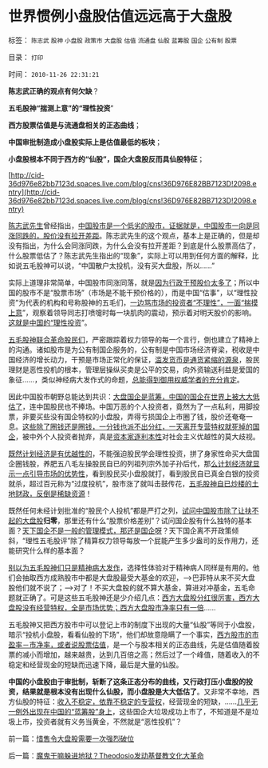 # 世界惯例小盘股估值远远高于大盘股

标签： `陈志武` `股神` `小盘股` `政策市` `大盘股` `估值` `流通盘` `仙股` `蓝筹股` `国企` `公有制` `股票` 

目录： `打印`

时间： `2010-11-26 22:31:21`

**陈志武正确的观点有何欠缺**？

**五毛股神“揣测上意”的“理性投资**”

**西方股票估值是与流通盘相关的正态曲线**；

**中国审批制造成小盘股实际上是估值最低的板块**；

**小盘股根本不同于西方的“仙股”，国企大盘股反而具仙股特征**；

[http://cid-36d976e82bb7123d.spaces.live.com/blog/cns!36D976E82BB7123D!2098.entry](http://cid-36d976e82bb7123d.spaces.live.com/blog/cns!36D976E82BB7123D!2098.entry)

[陈志武先生](http://blog.sina.com.cn/chenzhiwu)曾经指出，[中国股市是一个低劣的股市，证据就是，中国股市一向是同涨同跌的，股价没有拉开差距](http://blog.sina.com.cn/s/blog_48e122620100eym3.html)。陈志武先生的这个观点，基本上是正确的，但是却没有指出，为什么会同涨同跌，为什么会没有拉开差距？到底是什么股票高估了，什么股票低估了？陈志武先生指出的“现象”，实际上可以用到任何方面的解释，比如说五毛股神可以说，“中国散户太投机，没有买大盘股，所以……”

实际上道理非常简单，中国股市同涨同落，就是[因为行政干预股价太多了](../../../2009/5/1/赌场必杀技，市场计划经济行政干预之自欺欺人.md)；所以中国的股市不是“股票市场”（市场是不能干预价格的），而是中国“估事”，以“理性投资”为代表的机构和号称股神的五毛们，[一边骂市场的投资者“不理性”，一面“揣摸上意](../../../2010/7/1/股评家骂散户，骂市场经济，骂创业板，骂买卖自愿.md)”，观察着领导同志打喷嚏时每一块肌肉的震动，预示着对明天股价的影响。[这就是中国的“理性投资](../../../2008/9/20/理性投资无关大小盘.md)”。

[五毛股神联合革命股民们](../../../2010/9/14/股票市场价格陪审团！.md)，严密跟踪着权力领导的每一个言行，倒也建立了精神上的沟通。诸如股市是为公有制国企服务的，公有制是中国市场经济脊梁，税收是中国经济的增长动力，干预是市场正常化的保证，[滥发货币是通货紧缩的源泉](../../../2009/12/7/谈产能过剩不可能有通货膨胀的谬论.md)，股民理财是恶性投机的根本，管理层操纵买卖是公平的交易，向外资输送利益是爱国的象征……，类似神经病大发作式的命题，[总能得到御用权威学者的充分肯定](../../../2010/1/9/“权威”的经济学解释和人性的权威.md)。

因此中国股市朝野总能达到共识：[大盘国企是蓝筹，中国的国企在世界上被大大低估了](../../../2009/10/16/大盘股溢价和中国股市大起大落.md)，连中国股民也不捧场。中国万恶的个人投资者，竟然为了一点私利，用脚投票，非要买些没有国企特权的小盘股，弄得亏损国企上市圈了钱，股价还奄奄一息。[这些除了圈钱还是圈钱，一分钱也派不出分红，一天离开专营特权就死掉的国企](../../../2010/10/22/小盘股就算高估值也不会跳水；大盘股将跳水.md)，被中外个人投资者抛弃，真是[资本家逐利本性](../../../2009/11/9/“资本逐利”是人类行为第三个次级需求本能.md)对社会主义优越性的莫大歧视。

[既然计划经济是有优越性的](../../../2009/12/27/政治经济学是科学吗？计划经济的GDP是什么？.md)，不能强迫股民学会理性投资，拼了身家性命买大盘国企圈钱股，养肥五八毛左操股民自已的列祖列宗外加子孙后代，那[么计划经济就显示一点引导市场的优势性](../../../2009/12/21/“自我评分测不准”，计划经济的死穴.md)，看到股民买小盘股就打，看到股民自已真金白银的投资就杀，超过百元称为“过度投机”，股市涨了就叫击鼓传花，[五毛股神自已炒楼的土地财政，反倒是稀缺资源](../../../2009/12/10/专家教授嫌中国税收太轻，“向国际接轨”.md)！

既然任何未经计划批准的“股民个人投机”都是严打之列，[试问中国股市除了让扶不起的大盘股](../../../2010/11/12/凭什么说“通胀无牛市”？.md)**归零**，那里还有什么“股票价格差别”？试问国企股有什么独特的基本面？[天下国企不是一般的管理模式，那还是国企呀](../../../2009/10/25/国企为什么无法重组.md)？天下国企离不开政策倾斜，“理性五毛股评”除了精算权力领导每放一个屁能产生多少盎司的反作用力，还能研究什么样的基本面？

[别以为五毛股神们只是精神病大发作](../../../2010/9/2/疯神演义：最根本的市场“道德”.md)，选择性体验对于精神病人同样是有用的。他们会抽取西方成熟股市中都是大盘股最受大基金的欢迎，——>巴菲特从来不买大盘股他们就不说了；——>对了！不买大盘股的就不算大基金，算进对冲基金，五毛命题就正确了。可是这些五毛股神还是少介绍几点：[西方大盘股分红很厉害，西方大盘股没有经营特权，全是市场优势；西方大盘股市净率只有一倍](../../../2008/3/20/房地产金融股高出国际平均估值水平几十倍.md)……

五毛股神又把西方股市中可以登记上市的制度下出现的大量“仙股”等同于小盘股，暗示“投机小盘股，看看仙股的下场”，他们却故意隐瞒了一个事实，[西方股市的市盈率－市净率，或者说股票估值](../../../2010/4/5/理性辩虚言之散户选股、板块和估值.md)，是一个与股本相关的正态曲线，先是估值随着股票的减小而增加，越来越贵，达到几百倍之高；然后过了一个峰值，随着收入的不稳定和经营现金的短缺而迅速下降，最后是大量的仙股。

**中国的小盘股由于审批制，斩断了这条正态分布的曲线，又行政打压小盘股的投资，结果就是根本没有出现什么仙股，而小盘股是大大低估了**。又非常不幸地，西方仙股的特征：[收入不稳定，依靠不稳定的专营权](../../../2010/3/27/中牛市和通胀通缩没关系；通胀会降低私人财产价值.md)，经营现金的短缺，……[几乎无一例外出现在中国的“蓝筹股”身上](../../../2008/3/14/蓝筹投机后果严重.md)，这些国企大垃圾成功上市了，不知道是不是垃圾上市，投资者就有义务当黄金，不然就是“恶性投机”？



前一篇：[惜售令大盘股需要一次强烈破位](../../../2010/11/26/惜售令大盘股需要一次强烈破位.md)

后一篇：[魔鬼干嘛躲进地狱？Theodosio发动基督教文化大革命](../../../2010/11/26/魔鬼干嘛躲进地狱？Theodosio发动基督教文化大革命.md)